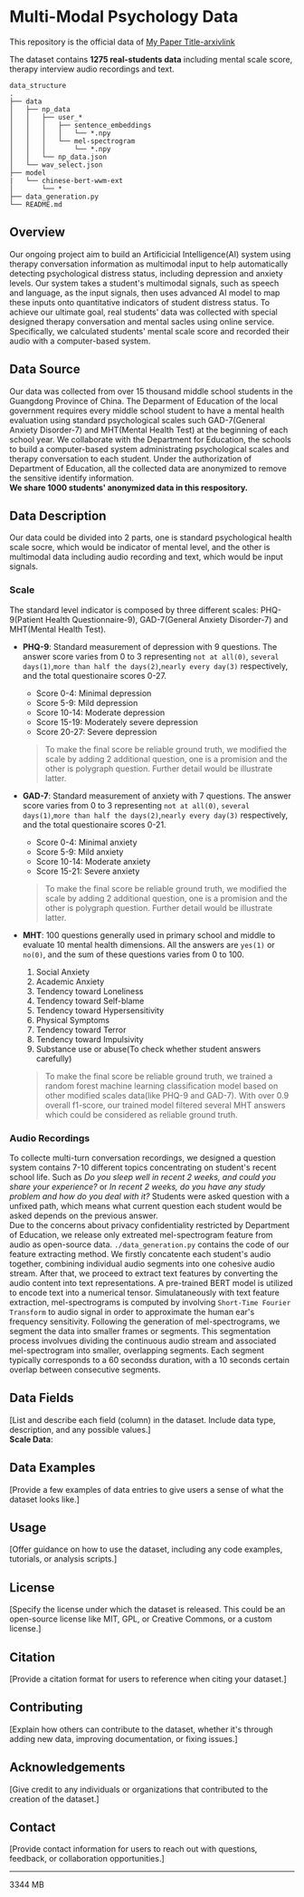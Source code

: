 # Multi-Modal Psychology Data

This repository is the official data of [My Paper Title-arxivlink](./)  

The dataset contains **1275 real-students data** including mental scale score, therapy interview audio recordings and text.   

```
data_structure
.
├── data
│   ├── np_data
│   │   ├── user_*
│   │   │   ├── sentence_embeddings
│   │   │   │   └── *.npy
│   │   │   └── mel-spectrogram
│   │   │       └── *.npy
│   │   └── np_data.json
│   └── wav_select.json
├── model
|   └── chinese-bert-wwm-ext
│       └── *
├── data_generation.py
└── README.md              
```

## Overview

Our ongoing project aim to build an Artificicial Intelligence(AI) system using therapy conversation information as multimodal input to help automatically detecting psychological distress status, including depression and anxiety levels. 
Our system takes a student's multimodal signals, such as speech and language, as the input signals, then uses advanced AI model to map these inputs onto quantitative indicators of student distress status. 
To achieve our ultimate goal, real students' data was collected with special designed therapy conversation and mental sacles using online service. 
Specifically, we calculated students' mental scale score and recorded their audio with a computer-based system.  

## Data Source

Our data was collected from over 15 thousand middle school students in the Guangdong Province of China. 
The Deparment of Education of the local government requires every middle school student to have a mental health evaluation using standard psychological scales such GAD-7(General Anxiety Disorder-7) and MHT(Mental Health Test) at the beginning of each school year. 
We collaborate with the Department for Education, the schools to build a computer-based system administrating psychological scales and therapy conversation to each student. 
Under the authorization of Department of Education, all the collected data are anonymized to remove the sensitive identify information.  
**We share 1000 students' anonymized data in this respository.**

## Data Description

Our data could be divided into 2 parts, one is standard psychological health scale socre, which would be indicator of mental level, and the other is multimodal data including audio recording and text, which would be input signals. 

### Scale

The standard level indicator is composed by three different scales: PHQ-9(Patient Health Questionnaire-9), GAD-7(General Anxiety Disorder-7) and MHT(Mental Health Test).  

- **PHQ-9**: Standard measurement of depression with 9 questions. 
The answer score varies from 0 to 3 representing `not at all(0)`, `several days(1)`,`more than half the days(2)`,`nearly every day(3)` respectively, and the total questionaire scores 0-27.  
    - Score 0-4: Minimal depression
    - Score 5-9: Mild depression
    - Score 10-14: Moderate depression
    - Score 15-19: Moderately severe depression
    - Score 20-27: Severe depression  
    > To make the final score be reliable ground truth, we modified the scale by adding 2 additional question, one is a promision and the other is polygraph question. Further detail would be illustrate latter.  
    

- **GAD-7**: Standard measurement of anxiety with 7 questions. 
The answer score varies from 0 to 3 representing `not at all(0)`, `several days(1)`,`more than half the days(2)`,`nearly every day(3)` respectively, and the total questionaire scores 0-21.  
    - Score 0-4: Minimal anxiety
    - Score 5-9: Mild anxiety
    - Score 10-14: Moderate anxiety
    - Score 15-21: Severe anxiety  
    > To make the final score be reliable ground truth, we modified the scale by adding 2 additional question, one is a promision and the other is polygraph question. Further detail would be illustrate latter.  
- **MHT**: 100 questions generally used in primary school and middle to evaluate 10 mental health dimensions. 
All the answers are `yes(1)` or `no(0)`, and the sum of these questions varies from 0 to 100.
    1. Social Anxiety
    2. Academic Anxiety
    3. Tendency toward Loneliness
    4. Tendency toward Self-blame
    5. Tendency toward Hypersensitivity
    6. Physical Symptoms
    7. Tendency toward Terror
    8. Tendency toward Impulsivity
    9. Substance use or abuse(To check whether student answers carefully)  
    > To make the final score be reliable ground truth, we trained a random forest machine learning classification model based on other modified scales data(like PHQ-9 and GAD-7). 
    With over 0.9 overall f1-score, our trained model filtered several MHT answers which could be considered as reliable ground truth.

### Audio Recordings

To collecte multi-turn conversation recordings, we designed a question system contains 7-10 different topics concentrating on student's recent school life. Such as *Do you sleep well in recent 2 weeks, and could you share your experience?* or *In recent 2 weeks, do you have any study problem and how do you deal with it?* Students were asked question with a unfixed path, which means what current question each student would be asked depends on the previous answer.  
Due to the concerns about privacy confidentiality restricted by Department of Education, we release only extreated mel-spectrogram feature from audio as open-source data. `./data_generation.py` contains the code of our feature extracting method. We firstly concatente each student's audio together, combining individual audio segments into one cohesive audio stream. After that, we proceed to extract text features by converting the audio content into text representations. A pre-trained BERT model is utilized to encode text into a numerical tensor. Simulataneously with text feature extraction, mel-spectrograms is computed by involving `Short-Time Fourier Transform` to audio signal in order to approximate the human ear's frequency sensitivity. Following the generation of mel-spectrograms, we segment the data into smaller frames or segments. This segmentation process involvues dividing the continuous audio stream and associated mel-spectrogram into smaller, overlapping segments. Each segment typically corresponds to a 60 secondss duration, with a 10 seconds certain overlap between consecutive segments.

## Data Fields

[List and describe each field (column) in the dataset. Include data type, description, and any possible values.]  
**Scale Data**: 

## Data Examples

[Provide a few examples of data entries to give users a sense of what the dataset looks like.]

## Usage

[Offer guidance on how to use the dataset, including any code examples, tutorials, or analysis scripts.]

## License

[Specify the license under which the dataset is released. This could be an open-source license like MIT, GPL, or Creative Commons, or a custom license.]

## Citation

[Provide a citation format for users to reference when citing your dataset.]

## Contributing

[Explain how others can contribute to the dataset, whether it's through adding new data, improving documentation, or fixing issues.]

## Acknowledgements

[Give credit to any individuals or organizations that contributed to the creation of the dataset.]

## Contact

[Provide contact information for users to reach out with questions, feedback, or collaboration opportunities.]

---

3344 MB

